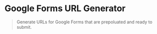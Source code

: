 # Google Forms URL Generator

> Generate URLs for Google Forms that are prepoluated and ready to submit.
